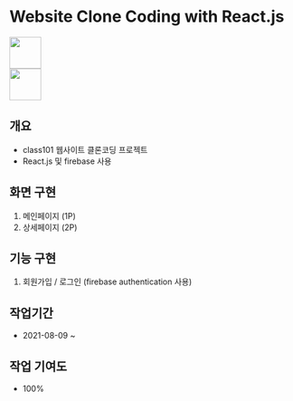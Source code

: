# Website Clone Coding with React.js

<img src="https://user-images.githubusercontent.com/75922558/115599853-0184fc80-a317-11eb-91ef-0b72b8655f71.png" width="56" height="56">
<br/>
<img src="https://user-images.githubusercontent.com/75922558/112740394-936b4500-8fb7-11eb-82ca-20e66a53ad10.png" width="56" height="56">
<br/>

## 개요
- class101 웹사이트 클론코딩 프로젝트
- React.js 및 firebase 사용

## 화면 구현
1. 메인페이지 (1P)
2. 상세페이지 (2P)

## 기능 구현
1. 회원가입 / 로그인 
(firebase authentication 사용)

## 작업기간
- 2021-08-09 ~ 


## 작업 기여도
- 100%